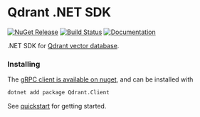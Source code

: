 # Qdrant .NET SDK

[![NuGet Release][Qdrant-image]][Qdrant-nuget-url]
[![Build Status](https://img.shields.io/endpoint.svg?url=https%3A%2F%2Factions-badge.atrox.dev%2Fqdrant%2Fqdrant-dotnet%2Fbadge%3Fref%3Dmain&style=flat)](https://actions-badge.atrox.dev/qdrant/qdrant-dotnet/goto?ref=main)
[![Documentation][Documentation-image]][Documentation-url]

.NET SDK for [Qdrant vector database](https://qdrant.tech/).

### Installing

The [gRPC client is available on nuget](https://www.nuget.org/packages/Qdrant.Client), and can be installed with

```sh
dotnet add package Qdrant.Client
```

See [quickstart](documentation/quickstart.md) for getting started.

[Documentation-url]:https://forloop.co.uk/qdrant-dotnet-client/
[Documentation-image]:
https://img.shields.io/badge/Documentation-blue

[Qdrant-nuget-url]:https://www.nuget.org/packages/Qdrant.Client/
[Qdrant-image]:
https://img.shields.io/nuget/v/Qdrant.Client.svg